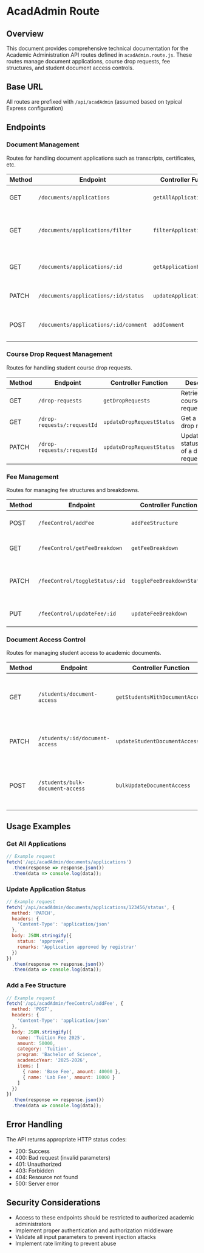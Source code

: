 # AcadAdmin Route

## Overview
This document provides comprehensive technical documentation for the Academic Administration API routes defined in `acadAdmin.route.js`. These routes manage document applications, course drop requests, fee structures, and student document access controls.

## Base URL
All routes are prefixed with `/api/acadAdmin` (assumed based on typical Express configuration)

## Endpoints

### Document Management
Routes for handling document applications such as transcripts, certificates, etc.

| Method | Endpoint | Controller Function | Description |
|--------|----------|---------------------|-------------|
| GET | `/documents/applications` | `getAllApplications` | Retrieve all document applications |
| GET | `/documents/applications/filter` | `filterApplications` | Filter applications by specified criteria |
| GET | `/documents/applications/:id` | `getApplicationById` | Get a specific application by ID |
| PATCH | `/documents/applications/:id/status` | `updateApplicationStatus` | Update the status of an application |
| POST | `/documents/applications/:id/comment` | `addComment` | Add a comment to a specific application |

### Course Drop Request Management
Routes for handling student course drop requests.

| Method | Endpoint | Controller Function | Description |
|--------|----------|---------------------|-------------|
| GET | `/drop-requests` | `getDropRequests` | Retrieve all course drop requests |
| GET | `/drop-requests/:requestId` | `updateDropRequestStatus` | Get a specific drop request |
| PATCH | `/drop-requests/:requestId` | `updateDropRequestStatus` | Update status/remarks of a drop request |

### Fee Management
Routes for managing fee structures and breakdowns.

| Method | Endpoint | Controller Function | Description |
|--------|----------|---------------------|-------------|
| POST | `/feeControl/addFee` | `addFeeStructure` | Create a new fee structure |
| GET | `/feeControl/getFeeBreakdown` | `getFeeBreakdown` | Retrieve fee breakdown information |
| PATCH | `/feeControl/toggleStatus/:id` | `toggleFeeBreakdownStatus` | Toggle the active status of a fee breakdown |
| PUT | `/feeControl/updateFee/:id` | `updateFeeBreakdown` | Update an existing fee breakdown |

### Document Access Control
Routes for managing student access to academic documents.

| Method | Endpoint | Controller Function | Description |
|--------|----------|---------------------|-------------|
| GET | `/students/document-access` | `getStudentsWithDocumentAccess` | Get all students with their document access settings |
| PATCH | `/students/:id/document-access` | `updateStudentDocumentAccess` | Update document access for a specific student |
| POST | `/students/bulk-document-access` | `bulkUpdateDocumentAccess` | Update document access for multiple students at once |

## Usage Examples

### Get All Applications
```javascript
// Example request
fetch('/api/acadAdmin/documents/applications')
  .then(response => response.json())
  .then(data => console.log(data));
```

### Update Application Status
```javascript
// Example request
fetch('/api/acadAdmin/documents/applications/123456/status', {
  method: 'PATCH',
  headers: {
    'Content-Type': 'application/json'
  },
  body: JSON.stringify({
    status: 'approved',
    remarks: 'Application approved by registrar'
  })
})
  .then(response => response.json())
  .then(data => console.log(data));
```

### Add a Fee Structure
```javascript
// Example request
fetch('/api/acadAdmin/feeControl/addFee', {
  method: 'POST',
  headers: {
    'Content-Type': 'application/json'
  },
  body: JSON.stringify({
    name: 'Tuition Fee 2025',
    amount: 50000,
    category: 'Tuition',
    program: 'Bachelor of Science',
    academicYear: '2025-2026',
    items: [
      { name: 'Base Fee', amount: 40000 },
      { name: 'Lab Fee', amount: 10000 }
    ]
  })
})
  .then(response => response.json())
  .then(data => console.log(data));
```

## Error Handling
The API returns appropriate HTTP status codes:
- 200: Success
- 400: Bad request (invalid parameters)
- 401: Unauthorized
- 403: Forbidden
- 404: Resource not found
- 500: Server error

## Security Considerations
- Access to these endpoints should be restricted to authorized academic administrators
- Implement proper authentication and authorization middleware
- Validate all input parameters to prevent injection attacks
- Implement rate limiting to prevent abuse